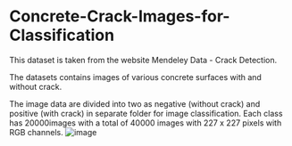 # Concrete-Crack-Images-for-Classification

This dataset is taken from the website Mendeley Data - Crack Detection.

The datasets contains images of various concrete surfaces with and without crack. 

The image data are divided into two as negative (without crack) and positive (with crack) in separate folder for image classification. Each class has 20000images with a total of 40000 images with 227 x 227 pixels with RGB channels. 
![image](https://github.com/rajashrichitti/Concrete-Crack-Images-for-Classification/assets/83401861/e8b5026b-744f-4234-8c94-e85f27d633c2)

